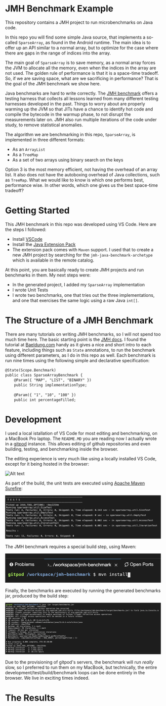 # JMH Benchmark Example

This repository contains a JMH project to run microbenchmarks on Java code.

In this repo you will find some simple Java source, that implements a so-called
`SparseArray`, as found in the Android runtime. The main idea is to offer up
an API similar to a normal array, but to optimize for the case where there are
gaps in the range of indices into the array. 

The main goal of `SparseArray` is to save memory, as a normal array forces the
JVM to allocate all the memory, even when the indices in the array are not used.
The golden rule of performance is that it is a space-time tradeoff. So, if we 
are saving space, what are we sacrificing in performance? That is the goal of
the JMH benchmark we show here.

Java benchmarks are hard to write correctly. The 
[JMH benchmark](http://tutorials.jenkov.com/java-performance/jmh.html) 
offers a testing harness that collects all lessons learned from many different
testing harnesses developed in the past. Things to worry about are properly warming
up the JVM so that JITs have a chance to identify hot code and compile the bytecode
in the warmup phase, to not disrupt the measurements later on. JMH also run 
multiple iterations of the code under study, to remove statistical anomalies.

The algorithm we are benchmarking in this repo, `SparseArray`, is implemented
in three different formats:
 - As an `ArrayList`
 - As a `TreeMap`
 - As a set of two arrays using binary search on the keys

 Option 3 is the most memory efficient, not having the overhead of an array 
 list. It also does not have the autoboxing overhead of Java collections, such as `TreeMap`. 
 What we would like to know is which one performs best, performance wise.
 In other words, which one gives us the best space-time tradeoff?

 # Getting Started

 This JMH benchmark in this repo was developed using VS Code. Here are the steps
 I followed:
  - Install [VSCode](https://code.visualstudio.com/download) 
  - Install the 
    [Java Extension Pack](https://marketplace.visualstudio.com/items?itemName=vscjava.vscode-java-pack)
  - The extension pack comes with `Maven` support. I used that to create a new
    JMH project by searching for the `jmh-java-benchmark-archetype` which is 
    available in the remote catalog. 

At this point, you are basically ready to create JMH projects and run 
benchmarks in them. My next steps were:

  - In the generated project, I added my `SparseArray` implementation
  - I wrote Unit Tests
  - I wrote two benchmarks, one that tries out the three implementations,
    and one that exercises the same logic using a raw Java `int[]`.

# The Structure of a JMH Benchmark

There are many tutorials on writing JMH benchmarks, so I will not spend
too much time here. The basic starting point is the 
[JMH docs](https://openjdk.java.net/projects/code-tools/jmh/). I found
the tutorial at [Baeldung.com](https://www.baeldung.com/java-microbenchmark-harness)
handy as it gives a nice and short intro to each feature, including 
things such as `State` annotations, to run the benchmark using different
parameters, as I do in this repo as well. Each benchmark is run nine times
using the following simple and declarative specification:

```
@State(Scope.Benchmark)
public class SparseArrayBenchmark {
    @Param({ "MAP", "LIST", "BINARY" })
    public String implementationType;

    @Param({ "1", "10", "100" })
    public int percentageFilled;
```

# Development

I used a local istallation of VS Code for most editing and benchmarking,
on a MacBook Pro laptop. The `README.MD` you are reading now I actually
wrote in a [gitpod](https:/gitpod.io) instance. This allows editing of
github repositories and even building, testing, and benchmarking inside 
the browser.

The editing experience is very much like using a locally installed VS Code,
except for it being hosted in the browser: 

![Alt text](images/editing-experience.png)

As part of the build, the unit tests are executed using 
[Apache Maven Surefire](https://github.com/apache/maven-surefire):

![Alt text](images/unit-test-results.png)

The JMH benchmark requires a special build step, using Maven:

![Alt text](images/building-the-project.png)

Finally, the benchmarks are executed by running the generated benchmarks
jar, produced by the build step:

![Alt text](images/running-the-benchmark.png)

Due to the provisioning of gitpod's servers, the benchmark will run *really*
slow, so I preferred to run them on my MacBook, but technically, the 
entire development/test/build/benchmark loops can be done entirely in the
browser. We live in exciting times indeed.

# The Results

